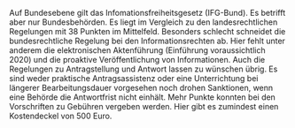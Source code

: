Auf Bundesebene gilt das Infomationsfreiheitsgesetz (IFG-Bund). Es betrifft aber
nur Bundesbehörden. Es liegt im Vergleich zu den landesrechtlichen Regelungen
mit 38 Punkten im Mittelfeld. Besonders schlecht schneidet die bundesrechtliche
Regelung bei den Informationsrechten ab. Hier fehlt unter anderem die
elektronischen Aktenführung (Einführung voraussichtlich 2020) und die proaktive
Veröffentlichung von Informationen. Auch die Regelungen zu Antragstellung und
Antwort lassen zu wünschen übrig. Es sind weder praktische Antragsassistenz oder
eine Unterrichtung bei längerer Bearbeitungsdauer vorgesehen noch drohen
Sanktionen, wenn eine Behörde die Antwortfrist nicht einhält. Mehr Punkte
konnten bei den Vorschriften zu Gebühren vergeben werden. Hier gibt es zumindest
einen Kostendeckel von 500 Euro.
